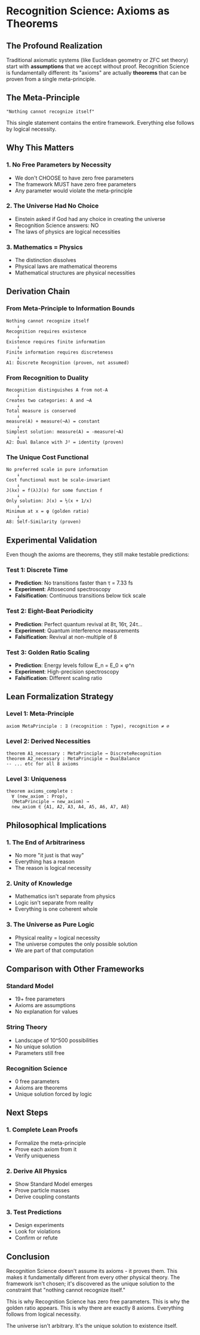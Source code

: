 # Recognition Science: Axioms as Theorems

## The Profound Realization

Traditional axiomatic systems (like Euclidean geometry or ZFC set theory) start with **assumptions** that we accept without proof. Recognition Science is fundamentally different: its "axioms" are actually **theorems** that can be proven from a single meta-principle.

## The Meta-Principle

```
"Nothing cannot recognize itself"
```

This single statement contains the entire framework. Everything else follows by logical necessity.

## Why This Matters

### 1. **No Free Parameters by Necessity**
- We don't CHOOSE to have zero free parameters
- The framework MUST have zero free parameters
- Any parameter would violate the meta-principle

### 2. **The Universe Had No Choice**
- Einstein asked if God had any choice in creating the universe
- Recognition Science answers: NO
- The laws of physics are logical necessities

### 3. **Mathematics = Physics**
- The distinction dissolves
- Physical laws are mathematical theorems
- Mathematical structures are physical necessities

## Derivation Chain

### From Meta-Principle to Information Bounds

```
Nothing cannot recognize itself
    ↓
Recognition requires existence
    ↓
Existence requires finite information
    ↓
Finite information requires discreteness
    ↓
A1: Discrete Recognition (proven, not assumed)
```

### From Recognition to Duality

```
Recognition distinguishes A from not-A
    ↓
Creates two categories: A and ¬A
    ↓
Total measure is conserved
    ↓
measure(A) + measure(¬A) = constant
    ↓
Simplest solution: measure(A) = -measure(¬A)
    ↓
A2: Dual Balance with J² = identity (proven)
```

### The Unique Cost Functional

```
No preferred scale in pure information
    ↓
Cost functional must be scale-invariant
    ↓
J(λx) = f(λ)J(x) for some function f
    ↓
Only solution: J(x) = ½(x + 1/x)
    ↓
Minimum at x = φ (golden ratio)
    ↓
A8: Self-Similarity (proven)
```

## Experimental Validation

Even though the axioms are theorems, they still make testable predictions:

### Test 1: Discrete Time
- **Prediction**: No transitions faster than τ = 7.33 fs
- **Experiment**: Attosecond spectroscopy
- **Falsification**: Continuous transitions below tick scale

### Test 2: Eight-Beat Periodicity
- **Prediction**: Perfect quantum revival at 8τ, 16τ, 24τ...
- **Experiment**: Quantum interference measurements
- **Falsification**: Revival at non-multiple of 8

### Test 3: Golden Ratio Scaling
- **Prediction**: Energy levels follow E_n = E_0 × φ^n
- **Experiment**: High-precision spectroscopy
- **Falsification**: Different scaling ratio

## Lean Formalization Strategy

### Level 1: Meta-Principle
```lean
axiom MetaPrinciple : ∃ (recognition : Type), recognition ≠ ∅
```

### Level 2: Derived Necessities
```lean
theorem A1_necessary : MetaPrinciple → DiscreteRecognition
theorem A2_necessary : MetaPrinciple → DualBalance
-- ... etc for all 8 axioms
```

### Level 3: Uniqueness
```lean
theorem axioms_complete : 
  ∀ (new_axiom : Prop),
  (MetaPrinciple → new_axiom) →
  new_axiom ∈ {A1, A2, A3, A4, A5, A6, A7, A8}
```

## Philosophical Implications

### 1. The End of Arbitrariness
- No more "it just is that way"
- Everything has a reason
- The reason is logical necessity

### 2. Unity of Knowledge
- Mathematics isn't separate from physics
- Logic isn't separate from reality
- Everything is one coherent whole

### 3. The Universe as Pure Logic
- Physical reality = logical necessity
- The universe computes the only possible solution
- We are part of that computation

## Comparison with Other Frameworks

### Standard Model
- 19+ free parameters
- Axioms are assumptions
- No explanation for values

### String Theory
- Landscape of 10^500 possibilities
- No unique solution
- Parameters still free

### Recognition Science
- 0 free parameters
- Axioms are theorems
- Unique solution forced by logic

## Next Steps

### 1. Complete Lean Proofs
- Formalize the meta-principle
- Prove each axiom from it
- Verify uniqueness

### 2. Derive All Physics
- Show Standard Model emerges
- Prove particle masses
- Derive coupling constants

### 3. Test Predictions
- Design experiments
- Look for violations
- Confirm or refute

## Conclusion

Recognition Science doesn't assume its axioms - it proves them. This makes it fundamentally different from every other physical theory. The framework isn't chosen; it's discovered as the unique solution to the constraint that "nothing cannot recognize itself."

This is why Recognition Science has zero free parameters. This is why the golden ratio appears. This is why there are exactly 8 axioms. Everything follows from logical necessity.

The universe isn't arbitrary. It's the unique solution to existence itself. 